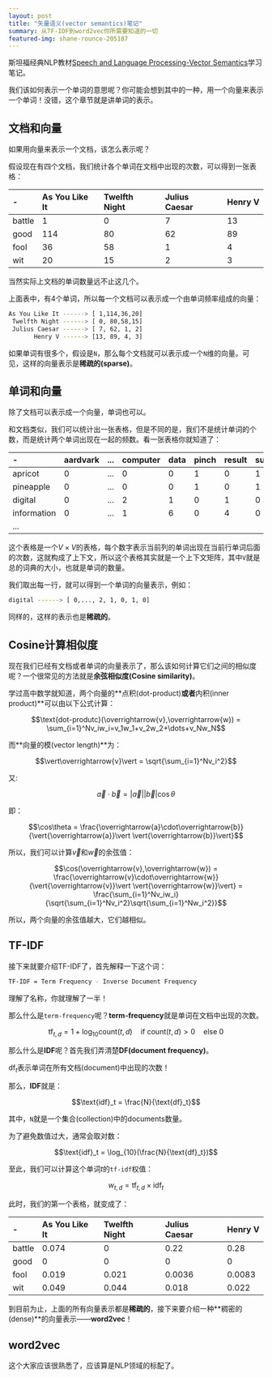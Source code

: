 ```yaml
---
layout: post
title: "矢量语义(vector semantics)笔记"
summary: 从TF-IDF到word2vec你所需要知道的一切
featured-img: shane-rounce-205187
---
```


斯坦福经典NLP教材[Speech and Language Processing-Vector Semantics](https://web.stanford.edu/~jurafsky/slp3/6.pdf)学习笔记。

我们该如何表示一个单词的意思呢？你可能会想到其中的一种，用一个向量来表示一个单词！没错，这个章节就是讲单词的表示。

## 文档和向量

如果用向量来表示一个文档，该怎么表示呢？

假设现在有四个文档，我们统计各个单词在文档中出现的次数，可以得到一张表格：

|-|As You Like It|Twelfth Night|Julius Caesar|Henry V|
|:-----|:----|:----|:----|:----|
|battle|1    |0    |7    |13   |
|good  |114  |80   |62   |89   |
|fool  |36   |58   |1    |4    |
|wit   |20   |15   |2    |3    |

当然实际上文档的单词数量远不止这几个。

上面表中，有4个单词，所以每一个文档可以表示成一个由单词频率组成的向量：

```bash
As You Like It ------> [ 1,114,36,20]
 Twelfth Night ------> [ 0, 80,58,15]
 Julius Caesar ------> [ 7, 62, 1, 2]
       Henry V ------> [13, 89, 4, 3]
```

如果单词有很多个，假设是`N`，那么每个文档就可以表示成一个`N`维的向量。可见，这样的向量表示是**稀疏的(sparse)**。

## 单词和向量

除了文档可以表示成一个向量，单词也可以。

和文档类似，我们可以统计出一张表格，但是不同的是，我们不是统计单词的个数，而是统计两个单词出现在一起的频数。看一张表格你就知道了：

|-|aardvark|...|computer|data|pinch|result|sugar|
|:------|:---|:---|:---|:---|:---|:---|:---|
|apricot|0   |... |0   |0   |1   |0   |1   |
|pineapple|0 |... |0   |0   |1   |0   |1   |
|digital|0   |... |2   |1   |0   |1   |0   |
|information|0|...|1   |6   |0   |4   |0   |
|...    ||||||||

这个表格是一个$V\times V$的表格，每个数字表示当前列的单词出现在当前行单词后面的次数，这就构成了上下文，所以这个表格其实就是一个上下文矩阵，其中`V`就是总的词典的大小，也就是单词的数量。

我们取出每一行，就可以得到一个单词的向量表示，例如：

```bash
digital ------> [ 0,..., 2, 1, 0, 1, 0]
```
同样的，这样的表示也是**稀疏的**。

## Cosine计算相似度

现在我们已经有文档或者单词的向量表示了，那么该如何计算它们之间的相似度呢？一个很常见的方法就是**余弦相似度(Cosine similarity)**。

学过高中数学就知道，两个向量的**点积(dot-product)**或者**内积(inner product)**可以由以下公式计算：

$$\text{dot-produtc}(\overrightarrow{v},\overrightarrow{w}) = \sum_{i=1}^Nv_iw_i=v_1w_1+v_2w_2+\dots+v_Nw_N$$

而**向量的模(vector length)**为：

$$\vert\overrightarrow{v}\vert = \sqrt{\sum_{i=1}^Nv_i^2}$$

又:

$$\overrightarrow{a}\cdot\overrightarrow{b} = \vert{\overrightarrow{a}}\vert \vert{\overrightarrow{b}}\vert \cos\theta$$

即：

$$\cos\theta = \frac{\overrightarrow{a}\cdot\overrightarrow{b}}{\vert{\overrightarrow{a}}\vert \vert{\overrightarrow{b}}\vert}$$

所以，我们可以计算$\overrightarrow{v}$和$\overrightarrow{w}$的余弦值：

$$\cos(\overrightarrow{v},\overrightarrow{w}) = \frac{\overrightarrow{v}\cdot\overrightarrow{w}}{\vert{\overrightarrow{v}}\vert \vert{\overrightarrow{w}}\vert} = \frac{\sum_{i=1}^Nv_iw_i}{\sqrt{\sum_{i=1}^Nv_i^2}\sqrt{\sum_{i=1}^Nw_i^2}}$$

所以，两个向量的余弦值越大，它们越相似。

## TF-IDF

接下来就要介绍TF-IDF了，首先解释一下这个词：

```bash
TF-IDF = Term Frequency - Inverse Document Frequency
```

理解了名称，你就理解了一半！

那么什么是`term-frequency`呢？**term-frequency**就是单词在文档中出现的次数。

$$\text{tf}_{t,d} = 1+\log_{10}{\text{count}(t,d)} \quad\text{if }\text{count}(t,d) > 0 \quad\text{else } 0$$

那么什么是**IDF**呢？首先我们弄清楚**DF(document frequency)**。

$\text{df}_t$表示单词在所有文档(document)中出现的次数！

那么，**IDF**就是：

$$\text{idf}_t = \frac{N}{\text{df}_t}$$

其中，`N`就是一个集合(collection)中的documents数量。

为了避免数值过大，通常会取对数：

$$\text{idf}_t = \log_{10}(\frac{N}{\text{df}_t})$$

至此，我们可以计算这个单词$t$的`tf-idf`权值：

$$w_{t,d} = \text{tf}_{t,d}\times\text{idf}_t$$

此时，我们的第一个表格，就变成了：

|-|As You Like It|Twelfth Night|Julius Caesar|Henry V|
|:-----|:----|:----|:----|:----|
|battle|0.074|0    |0.22 |0.28 |
|good  |0    |0    |0    |0    |
|fool  |0.019|0.021|0.0036|0.0083|
|wit   |0.049|0.044|0.018 |0.022|

到目前为止，上面的所有向量表示都是**稀疏的**，接下来要介绍一种**稠密的(dense)**的向量表示——**word2vec**！

## word2vec

这个大家应该很熟悉了，应该算是NLP领域的标配了。


